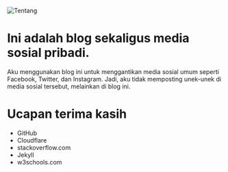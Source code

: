 ![Tentang](https://ren.my.id/files/about.svg)

# Ini adalah blog sekaligus media sosial pribadi.

Aku menggunakan blog ini untuk menggantikan media sosial umum seperti Facebook, Twitter, dan Instagram. Jadi, aku tidak memposting unek-unek di media sosial tersebut, melainkan di blog ini.

# Ucapan terima kasih 

* GitHub
* Cloudflare
* stackoverflow.com
* Jekyll
* w3schools.com
